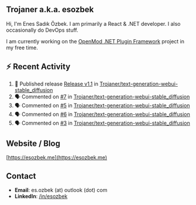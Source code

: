 ##  Trojaner a.k.a. esozbek
Hi, I'm Enes Sadık Özbek. I am primarily a React & .NET developer. I also occasionally do DevOps stuff.

I am currently working on the [OpenMod .NET Plugin Framework](https://github.com/openmod/openmod) project in my free time. 

## :zap: Recent Activity

<!--START_SECTION:activity-->
1. 🚀 Published release [Release v1.1](https://github.com/Trojaner/text-generation-webui-stable_diffusion/releases/tag/1.1) in [Trojaner/text-generation-webui-stable_diffusion](https://github.com/Trojaner/text-generation-webui-stable_diffusion)
2. 🗣 Commented on [#7](https://github.com/Trojaner/text-generation-webui-stable_diffusion/issues/7#issuecomment-1857442020) in [Trojaner/text-generation-webui-stable_diffusion](https://github.com/Trojaner/text-generation-webui-stable_diffusion)
3. 🗣 Commented on [#5](https://github.com/Trojaner/text-generation-webui-stable_diffusion/issues/5#issuecomment-1854189634) in [Trojaner/text-generation-webui-stable_diffusion](https://github.com/Trojaner/text-generation-webui-stable_diffusion)
4. 🗣 Commented on [#6](https://github.com/Trojaner/text-generation-webui-stable_diffusion/issues/6#issuecomment-1854180091) in [Trojaner/text-generation-webui-stable_diffusion](https://github.com/Trojaner/text-generation-webui-stable_diffusion)
5. 🗣 Commented on [#3](https://github.com/Trojaner/text-generation-webui-stable_diffusion/issues/3#issuecomment-1853787838) in [Trojaner/text-generation-webui-stable_diffusion](https://github.com/Trojaner/text-generation-webui-stable_diffusion)
<!--END_SECTION:activity-->

## Website / Blog
[https://esozbek.me](https://esozbek.me)

## Contact
- **Email**: es.ozbek (at) outlook (dot) com
- **LinkedIn**: [/in/esozbek](https://linkedin.com/in/esozbek)
